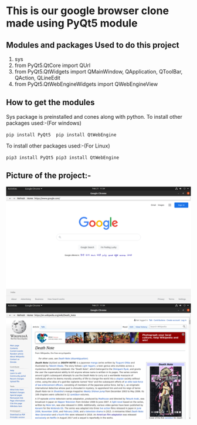 # This is our google browser clone made using PyQt5 module

## Modules and packages Used to do this project

1) sys
2) from PyQt5.QtCore import QUrl
3) from PyQt5.QtWidgets import QMainWindow, QApplication, QToolBar, QAction, QLineEdit
4) from PyQt5.QtWebEngineWidgets import QWebEngineView

## How to get the modules

Sys package is preinstalled and cones along with python.
To install other packages used:-(For windows)

`
pip install PyQt5 
pip install QtWebEngine
`

To install other packages used:-(For Linux)

`
pip3 install PyQt5
pip3 install QtWebEngine
`
## Picture of the project:-

<img src="images/ss_1.png" alt = "This is an image">
<img src="images/ss_2.png" alt = "This is an image of the project">